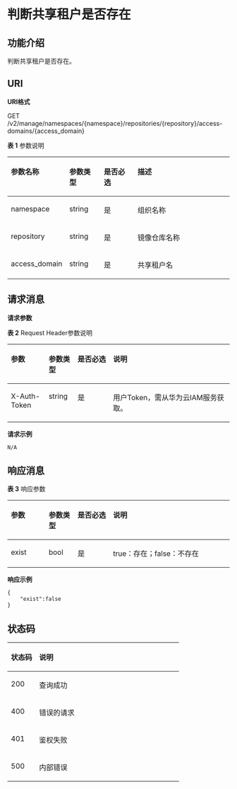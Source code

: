 # 判断共享租户是否存在<a name="swr_02_0073"></a>

## 功能介绍<a name="se03aae4436e64394a95dc13b6f233898"></a>

判断共享租户是否存在。

## URI<a name="s476df674307e4b04b9545f9575dde042"></a>

**URI格式**

GET /v2/manage/namespaces/\{namespace\}/repositories/\{repository\}/access-domains/\{access\_domain\}

**表 1**  参数说明

<a name="table11843162810214"></a>
<table><thead align="left"><tr id="row20843172818213"><th class="cellrowborder" valign="top" width="17.52%" id="mcps1.2.5.1.1"><p id="p3843528621"><a name="p3843528621"></a><a name="p3843528621"></a>参数名称</p>
</th>
<th class="cellrowborder" valign="top" width="16.220000000000002%" id="mcps1.2.5.1.2"><p id="p3467112312474"><a name="p3467112312474"></a><a name="p3467112312474"></a>参数类型</p>
</th>
<th class="cellrowborder" valign="top" width="16.74%" id="mcps1.2.5.1.3"><p id="p12469202344715"><a name="p12469202344715"></a><a name="p12469202344715"></a>是否必选</p>
</th>
<th class="cellrowborder" valign="top" width="49.519999999999996%" id="mcps1.2.5.1.4"><p id="p1584342811211"><a name="p1584342811211"></a><a name="p1584342811211"></a>描述</p>
</th>
</tr>
</thead>
<tbody><tr id="row1084316281925"><td class="cellrowborder" valign="top" width="17.52%" headers="mcps1.2.5.1.1 "><p id="p6843228526"><a name="p6843228526"></a><a name="p6843228526"></a>namespace</p>
</td>
<td class="cellrowborder" valign="top" width="16.220000000000002%" headers="mcps1.2.5.1.2 "><p id="p109281457475"><a name="p109281457475"></a><a name="p109281457475"></a>string</p>
</td>
<td class="cellrowborder" valign="top" width="16.74%" headers="mcps1.2.5.1.3 "><p id="p69291145134715"><a name="p69291145134715"></a><a name="p69291145134715"></a>是</p>
</td>
<td class="cellrowborder" valign="top" width="49.519999999999996%" headers="mcps1.2.5.1.4 "><p id="p85037015469"><a name="p85037015469"></a><a name="p85037015469"></a>组织名称</p>
</td>
</tr>
<tr id="row1319321944420"><td class="cellrowborder" valign="top" width="17.52%" headers="mcps1.2.5.1.1 "><p id="p919315194441"><a name="p919315194441"></a><a name="p919315194441"></a>repository</p>
</td>
<td class="cellrowborder" valign="top" width="16.220000000000002%" headers="mcps1.2.5.1.2 "><p id="p440684714473"><a name="p440684714473"></a><a name="p440684714473"></a>string</p>
</td>
<td class="cellrowborder" valign="top" width="16.74%" headers="mcps1.2.5.1.3 "><p id="p1840713471471"><a name="p1840713471471"></a><a name="p1840713471471"></a>是</p>
</td>
<td class="cellrowborder" valign="top" width="49.519999999999996%" headers="mcps1.2.5.1.4 "><p id="p13193201924411"><a name="p13193201924411"></a><a name="p13193201924411"></a>镜像仓库名称</p>
</td>
</tr>
<tr id="row177081913132710"><td class="cellrowborder" valign="top" width="17.52%" headers="mcps1.2.5.1.1 "><p id="p167081513102715"><a name="p167081513102715"></a><a name="p167081513102715"></a>access_domain</p>
</td>
<td class="cellrowborder" valign="top" width="16.220000000000002%" headers="mcps1.2.5.1.2 "><p id="p12788748144713"><a name="p12788748144713"></a><a name="p12788748144713"></a>string</p>
</td>
<td class="cellrowborder" valign="top" width="16.74%" headers="mcps1.2.5.1.3 "><p id="p878984854713"><a name="p878984854713"></a><a name="p878984854713"></a>是</p>
</td>
<td class="cellrowborder" valign="top" width="49.519999999999996%" headers="mcps1.2.5.1.4 "><p id="p13708313122716"><a name="p13708313122716"></a><a name="p13708313122716"></a>共享租户名</p>
</td>
</tr>
</tbody>
</table>

## 请求消息<a name="s8246d3afdd6f44dc817ce0c3f2ac7d53"></a>

**请求参数**

**表 2**  Request Header参数说明

<a name="table1410410571231"></a>
<table><thead align="left"><tr id="row5107125716318"><th class="cellrowborder" valign="top" width="17%" id="mcps1.2.5.1.1"><p id="p810811571237"><a name="p810811571237"></a><a name="p810811571237"></a>参数</p>
</th>
<th class="cellrowborder" valign="top" width="13%" id="mcps1.2.5.1.2"><p id="p2011016570315"><a name="p2011016570315"></a><a name="p2011016570315"></a>参数类型</p>
</th>
<th class="cellrowborder" valign="top" width="16%" id="mcps1.2.5.1.3"><p id="p1311119571031"><a name="p1311119571031"></a><a name="p1311119571031"></a>是否必选</p>
</th>
<th class="cellrowborder" valign="top" width="54%" id="mcps1.2.5.1.4"><p id="p19113185715315"><a name="p19113185715315"></a><a name="p19113185715315"></a>说明</p>
</th>
</tr>
</thead>
<tbody><tr id="row2120115718316"><td class="cellrowborder" valign="top" width="17%" headers="mcps1.2.5.1.1 "><p id="p1212175719310"><a name="p1212175719310"></a><a name="p1212175719310"></a>X-Auth-Token</p>
</td>
<td class="cellrowborder" valign="top" width="13%" headers="mcps1.2.5.1.2 "><p id="p212212571234"><a name="p212212571234"></a><a name="p212212571234"></a>string</p>
</td>
<td class="cellrowborder" valign="top" width="16%" headers="mcps1.2.5.1.3 "><p id="p161241557533"><a name="p161241557533"></a><a name="p161241557533"></a>是</p>
</td>
<td class="cellrowborder" valign="top" width="54%" headers="mcps1.2.5.1.4 "><p id="p11126145719312"><a name="p11126145719312"></a><a name="p11126145719312"></a>用户Token，需从华为云IAM服务获取。</p>
</td>
</tr>
</tbody>
</table>

**请求示例**

```
N/A
```

## 响应消息<a name="sab9be5ce850743859bb238e072f8d1f2"></a>

**表 3**  响应参数

<a name="table444617282446"></a>
<table><thead align="left"><tr id="row1245012815447"><th class="cellrowborder" valign="top" width="17%" id="mcps1.2.5.1.1"><p id="p1545182804417"><a name="p1545182804417"></a><a name="p1545182804417"></a>参数</p>
</th>
<th class="cellrowborder" valign="top" width="13%" id="mcps1.2.5.1.2"><p id="p4336150134811"><a name="p4336150134811"></a><a name="p4336150134811"></a>参数类型</p>
</th>
<th class="cellrowborder" valign="top" width="16%" id="mcps1.2.5.1.3"><p id="p6337130134812"><a name="p6337130134812"></a><a name="p6337130134812"></a>是否必选</p>
</th>
<th class="cellrowborder" valign="top" width="54%" id="mcps1.2.5.1.4"><p id="p1845516288440"><a name="p1845516288440"></a><a name="p1845516288440"></a>说明</p>
</th>
</tr>
</thead>
<tbody><tr id="row645652824413"><td class="cellrowborder" valign="top" width="17%" headers="mcps1.2.5.1.1 "><p id="p2458132854413"><a name="p2458132854413"></a><a name="p2458132854413"></a>exist</p>
</td>
<td class="cellrowborder" valign="top" width="13%" headers="mcps1.2.5.1.2 "><p id="p12459528154411"><a name="p12459528154411"></a><a name="p12459528154411"></a>bool</p>
</td>
<td class="cellrowborder" valign="top" width="16%" headers="mcps1.2.5.1.3 "><p id="p746102864412"><a name="p746102864412"></a><a name="p746102864412"></a>是</p>
</td>
<td class="cellrowborder" valign="top" width="54%" headers="mcps1.2.5.1.4 "><p id="p1846115289446"><a name="p1846115289446"></a><a name="p1846115289446"></a>true：存在；false：不存在</p>
</td>
</tr>
</tbody>
</table>

**响应示例**

```
{
    "exist":false
}
```

## 状态码<a name="s336c1dbc7af446a1b3cc077ea3f82fc9"></a>

<a name="t33d02fa79e8443868a71c99f411610a5"></a>
<table><thead align="left"><tr id="r9eb80d64e8f34d0db940daa95fc929dd"><th class="cellrowborder" valign="top" width="16.439999999999998%" id="mcps1.1.3.1.1"><p id="a7e51ed73a71e4dc29d0dd4aae3016632"><a name="a7e51ed73a71e4dc29d0dd4aae3016632"></a><a name="a7e51ed73a71e4dc29d0dd4aae3016632"></a>状态码</p>
</th>
<th class="cellrowborder" valign="top" width="83.56%" id="mcps1.1.3.1.2"><p id="aa802d02e21c944f1863435a0d11c7ec1"><a name="aa802d02e21c944f1863435a0d11c7ec1"></a><a name="aa802d02e21c944f1863435a0d11c7ec1"></a>说明</p>
</th>
</tr>
</thead>
<tbody><tr id="r1cc0192c651444db882dde750b14be23"><td class="cellrowborder" valign="top" width="16.439999999999998%" headers="mcps1.1.3.1.1 "><p id="a6a3639a3cb154e17b95c5076c8036471"><a name="a6a3639a3cb154e17b95c5076c8036471"></a><a name="a6a3639a3cb154e17b95c5076c8036471"></a>200</p>
</td>
<td class="cellrowborder" valign="top" width="83.56%" headers="mcps1.1.3.1.2 "><p id="p14504142233912"><a name="p14504142233912"></a><a name="p14504142233912"></a>查询成功</p>
</td>
</tr>
<tr id="r0bd68000afe546dd9c7a8d3a05991a04"><td class="cellrowborder" valign="top" width="16.439999999999998%" headers="mcps1.1.3.1.1 "><p id="ad46ccdc6b7e04df3b6b5679f7606f434"><a name="ad46ccdc6b7e04df3b6b5679f7606f434"></a><a name="ad46ccdc6b7e04df3b6b5679f7606f434"></a>400</p>
</td>
<td class="cellrowborder" valign="top" width="83.56%" headers="mcps1.1.3.1.2 "><p id="a1f2e8d58145d461781428d28f07a5351"><a name="a1f2e8d58145d461781428d28f07a5351"></a><a name="a1f2e8d58145d461781428d28f07a5351"></a>错误的请求</p>
</td>
</tr>
<tr id="row059261364320"><td class="cellrowborder" valign="top" width="16.439999999999998%" headers="mcps1.1.3.1.1 "><p id="p059261310438"><a name="p059261310438"></a><a name="p059261310438"></a>401</p>
</td>
<td class="cellrowborder" valign="top" width="83.56%" headers="mcps1.1.3.1.2 "><p id="p759261314433"><a name="p759261314433"></a><a name="p759261314433"></a>鉴权失败</p>
</td>
</tr>
<tr id="r19bdef782c164c93917f897241e521f8"><td class="cellrowborder" valign="top" width="16.439999999999998%" headers="mcps1.1.3.1.1 "><p id="a7da68e311c0f4267bacf3cbdb71d1ead"><a name="a7da68e311c0f4267bacf3cbdb71d1ead"></a><a name="a7da68e311c0f4267bacf3cbdb71d1ead"></a>500</p>
</td>
<td class="cellrowborder" valign="top" width="83.56%" headers="mcps1.1.3.1.2 "><p id="aa6fd12cedd8841e29eeeca27c1bdea1a"><a name="aa6fd12cedd8841e29eeeca27c1bdea1a"></a><a name="aa6fd12cedd8841e29eeeca27c1bdea1a"></a>内部错误</p>
</td>
</tr>
</tbody>
</table>

